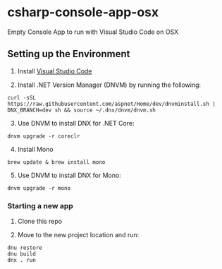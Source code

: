 # csharp-console-app-osx
Empty Console App to run with Visual Studio Code on OSX

## Setting up the Environment

1. Install [Visual Studio Code](https://www.visualstudio.com/en-us/products/code-vs.aspx)

2. Install .NET Version Manager (DNVM) by running the following:
 ```
 curl -sSL https://raw.githubusercontent.com/aspnet/Home/dev/dnvminstall.sh | DNX_BRANCH=dev sh && source ~/.dnx/dnvm/dnvm.sh
 ```

3. Use DNVM to install DNX for .NET Core:
 ```
 dnvm upgrade -r coreclr
 ```

4. Install Mono
 ```
 brew update & brew install mono
 ```

5. Use DNVM to install DNX for Mono:
 ```
 dnvm upgrade -r mono
 ```

### Starting a new app

1. Clone this repo

2. Move to the new project location and run:
 ```
 dnu restore
 dnu build
 dnx . run
 ```
